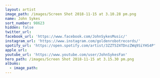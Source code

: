 ```yaml
---
layout: artist
image_path: /images/Screen Shot 2018-11-15 at 3.10.28 pm.png
name: John Sykes
sort_number: 98623
hidden: false
twitter_url:
facebook_url: 'https://www.facebook.com/JohnSykesMusic/'
instagram_url: 'https://www.instagram.com/goldenrobotrecords/'
spotify_url: 'https://open.spotify.com/artist/3ZZT5Z4TDnzZWq9SiYHS4P'
apple_url:
youtube_url: 'https://www.youtube.com/user/JohnSykesFan'
hero_path: /images/Screen Shot 2018-11-15 at 3.15.30 pm.png
albums:
  - image_path:
---
```


